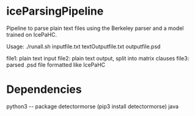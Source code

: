 # iceParsingPipeline

Pipeline to parse plain text files using the Berkeley parser
and a model trained on IcePaHC.

Usage: ./runall.sh inputfile.txt textOutputfile.txt outputfile.psd

file1: plain text input
file2: plain text output, split into matrix clauses
file3: parsed .psd file formatted like IcePaHC


# Dependencies

python3
-- package detectormorse (pip3 install detectormorse)
java


